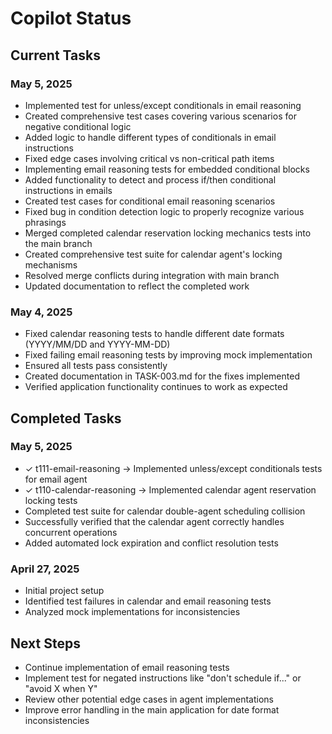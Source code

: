 # Copilot Status

## Current Tasks

### May 5, 2025
- Implemented test for unless/except conditionals in email reasoning
- Created comprehensive test cases covering various scenarios for negative conditional logic
- Added logic to handle different types of conditionals in email instructions
- Fixed edge cases involving critical vs non-critical path items
- Implementing email reasoning tests for embedded conditional blocks
- Added functionality to detect and process if/then conditional instructions in emails
- Created test cases for conditional email reasoning scenarios
- Fixed bug in condition detection logic to properly recognize various phrasings
- Merged completed calendar reservation locking mechanics tests into the main branch
- Created comprehensive test suite for calendar agent's locking mechanisms
- Resolved merge conflicts during integration with main branch
- Updated documentation to reflect the completed work

### May 4, 2025
- Fixed calendar reasoning tests to handle different date formats (YYYY/MM/DD and YYYY-MM-DD)
- Fixed failing email reasoning tests by improving mock implementation
- Ensured all tests pass consistently
- Created documentation in TASK-003.md for the fixes implemented
- Verified application functionality continues to work as expected

## Completed Tasks

### May 5, 2025
- ✓ t111-email-reasoning → Implemented unless/except conditionals tests for email agent
- ✓ t110-calendar-reasoning → Implemented calendar agent reservation locking tests
- Completed test suite for calendar double-agent scheduling collision
- Successfully verified that the calendar agent correctly handles concurrent operations
- Added automated lock expiration and conflict resolution tests

### April 27, 2025
- Initial project setup
- Identified test failures in calendar and email reasoning tests
- Analyzed mock implementations for inconsistencies

## Next Steps
- Continue implementation of email reasoning tests
- Implement test for negated instructions like "don't schedule if..." or "avoid X when Y"
- Review other potential edge cases in agent implementations
- Improve error handling in the main application for date format inconsistencies
